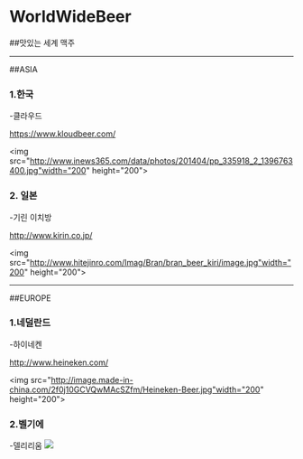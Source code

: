 # WorldWideBeer
##맛있는 세계 맥주 
***

##ASIA
### 1.한국
-클라우드

<https://www.kloudbeer.com/>

<img src="http://www.inews365.com/data/photos/201404/pp_335918_2_1396763400.jpg"width="200" height="200">
</img>

### 2. 일본
-기린 이치방

<http://www.kirin.co.jp/>

<img src="http://www.hitejinro.com/Imag/Bran/bran_beer_kiri/image.jpg"width="200" height="200">
</img>
***
##EUROPE
### 1.네덜란드
-하이네켄

<http://www.heineken.com/>

<img src="http://image.made-in-china.com/2f0j10GCVQwMAcSZfm/Heineken-Beer.jpg"width="200" height="200">
</img>

### 2.벨기에
-델리리움
<img src="http://cfile10.uf.tistory.com/image/211D3F4F56EA8D6521FBBE"/>
